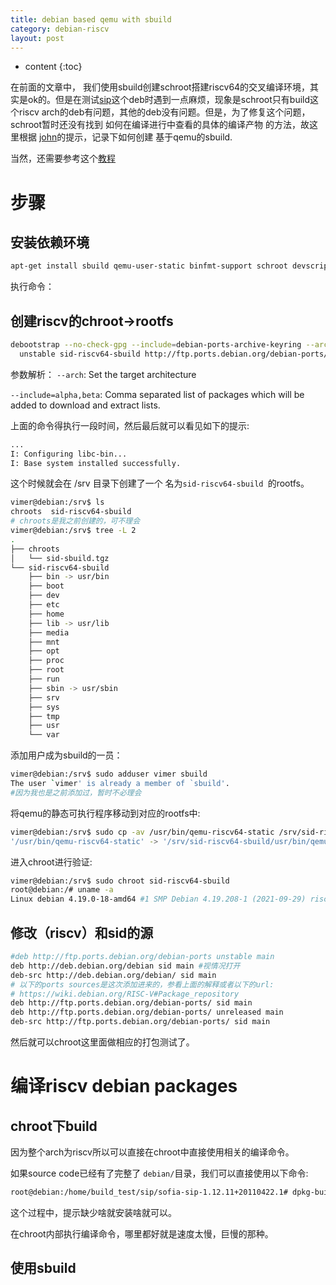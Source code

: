 ```yaml
---
title: debian based qemu with sbuild
category: debian-riscv
layout: post
---
```

* content
{:toc}

在前面的文章中， 我们使用sbuild创建schroot搭建riscv64的交叉编译环境，其实是ok的。但是在测试[sip](https://bugs.debian.org/cgi-bin/bugreport.cgi?bug=978498#39)这个deb时遇到一点麻烦，现象是schroot只有build这个riscv arch的deb有问题，其他的deb没有问题。但是，为了修复这个问题，schroot暂时还没有找到 如何在编译进行中查看的具体的编译产物 的方法，故这里根据 [john](https://bugs.debian.org/cgi-bin/bugreport.cgi?bug=978498#44)的提示，记录下如何创建 基于qemu的sbuild.

当然，还需要参考这个[教程](https://wiki.debian.org/SH4/sbuildQEMU)

# 步骤

## 安装依赖环境
```bash
apt-get install sbuild qemu-user-static binfmt-support schroot devscripts debian-ports-archive-keyring
```
执行命令：

## 创建riscv的chroot->rootfs
```bash
debootstrap --no-check-gpg --include=debian-ports-archive-keyring --arch=riscv64 \
  unstable sid-riscv64-sbuild http://ftp.ports.debian.org/debian-ports/
```
参数解析：
`--arch`: Set the target architecture

`--include=alpha,beta`:  Comma separated list of packages which will be added to download and extract lists.

上面的命令得执行一段时间，然后最后就可以看见如下的提示:
```bash
...
I: Configuring libc-bin...
I: Base system installed successfully.
```

这个时候就会在 /srv 目录下创建了一个 名为`sid-riscv64-sbuild `的rootfs。

```bash
vimer@debian:/srv$ ls
chroots  sid-riscv64-sbuild
# chroots是我之前创建的，可不理会
vimer@debian:/srv$ tree -L 2
.
├── chroots
│   └── sid-sbuild.tgz
└── sid-riscv64-sbuild
    ├── bin -> usr/bin
    ├── boot
    ├── dev
    ├── etc
    ├── home
    ├── lib -> usr/lib
    ├── media
    ├── mnt
    ├── opt
    ├── proc
    ├── root
    ├── run
    ├── sbin -> usr/sbin
    ├── srv
    ├── sys
    ├── tmp
    ├── usr
    └── var
```

添加用户成为sbuild的一员：

```bash
vimer@debian:/srv$ sudo adduser vimer sbuild
The user `vimer' is already a member of `sbuild'.
#因为我也是之前添加过，暂时不必理会
```

将qemu的静态可执行程序移动到对应的rootfs中:

```bash
vimer@debian:/srv$ sudo cp -av /usr/bin/qemu-riscv64-static /srv/sid-riscv64-sbuild/usr/bin/
'/usr/bin/qemu-riscv64-static' -> '/srv/sid-riscv64-sbuild/usr/bin/qemu-riscv64-static'
```
进入chroot进行验证:
```bash
vimer@debian:/srv$ sudo chroot sid-riscv64-sbuild
root@debian:/# uname -a
Linux debian 4.19.0-18-amd64 #1 SMP Debian 4.19.208-1 (2021-09-29) riscv64 GNU/Linux
```

## 修改（riscv）和sid的源

```bash
#deb http://ftp.ports.debian.org/debian-ports unstable main
deb http://deb.debian.org/debian sid main #视情况打开
deb-src http://deb.debian.org/debian/ sid main
# 以下的ports sources是这次添加进来的，参看上面的解释或者以下的url:
# https://wiki.debian.org/RISC-V#Package_repository
deb http://ftp.ports.debian.org/debian-ports/ sid main
deb http://ftp.ports.debian.org/debian-ports/ unreleased main
deb-src http://ftp.ports.debian.org/debian-ports/ sid main
```
然后就可以chroot这里面做相应的打包测试了。


# 编译riscv debian packages

## chroot下build

因为整个arch为riscv所以可以直接在chroot中直接使用相关的编译命令。

如果source code已经有了完整了 `debian/`目录，我们可以直接使用以下命令:
```bash
root@debian:/home/build_test/sip/sofia-sip-1.12.11+20110422.1# dpkg-buildpackage -rfakeroot -us -uc
```

这个过程中，提示缺少啥就安装啥就可以。

在chroot内部执行编译命令，哪里都好就是速度太慢，巨慢的那种。

## 使用sbuild

```bash

```